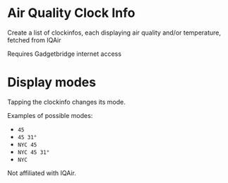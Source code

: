 # Air Quality Clock Info

Create a list of clockinfos, each displaying air quality and/or temperature, fetched from IQAir

Requires Gadgetbridge internet access

# Display modes

Tapping the clockinfo changes its mode.

Examples of possible modes:
- `45`
- `45 31°`
- `NYC 45`
- `NYC 45 31°`
- `NYC`


Not affiliated with IQAir.
